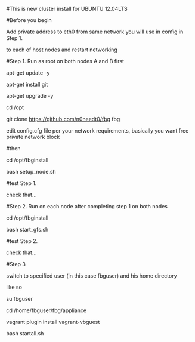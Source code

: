#This is new cluster install for UBUNTU 12.04LTS

#Before you begin 

Add private address to eth0 from same network you will use in config in Step 1. 

to each of host nodes and restart networking


#Step 1. Run as root on both nodes A and B first

apt-get update -y

apt-get install git

apt-get upgrade -y

cd /opt

git clone https://github.com/n0needt0/fbg fbg

edit config.cfg file per your network requirements, basically you want free private network block

#then

cd /opt/fbginstall

bash setup_node.sh

#test Step 1.

check that...

#Step 2. Run on each node after completing step 1 on both nodes

cd /opt/fbginstall

bash start_gfs.sh

#test Step 2.

check that...

#Step 3

switch to specified user (in this case fbguser) and his home directory

like so

su fbguser

cd /home/fbguser/fbg/appliance 

vagrant plugin install vagrant-vbguest

bash startall.sh
